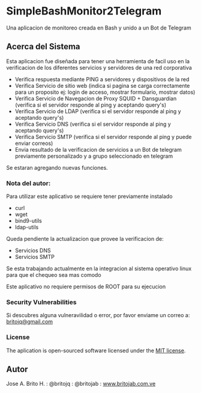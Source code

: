 # SimpleBashMonitor2Telegram
Una aplicacion de monitoreo creada en Bash y unido a un Bot de Telegram

## Acerca del Sistema 

Esta aplicacion fue diseñada para tener una herramienta de facil uso en la verificacion de los diferentes servicios y servidores de una red corporativa

-  Verifica respuesta mediante PING a servidores y dispositivos de la red
-  Verifica Servicio de sitio web (indica si pagina se carga correctamente para un proposito ej: login de acceso, mostrar formulario, mostrar datos)
-  Verifica Servicio de Navegacion de Proxy SQUID + Dansguardian (verifica si el servidor responde al ping y aceptando query's)   
-  Verifica Servicio de LDAP (verifica si el servidor responde al ping y aceptando query's)  
-  Verifica Servicio DNS (verifica si el servidor responde al ping y aceptando query's)  
-  Verifica Servicio SMTP (verifica si el servidor responde al ping y puede enviar correos)  
-  Envia resultado de la verificacion de servicios a un Bot de telegram previamente personalizado y a grupo seleccionado en telegram

Se estaran agregando nuevas funciones.

### Nota del autor: 
Para utilizar este aplicativo se requiere tener previamente instalado
- curl
- wget
- bind9-utils
- ldap-utils

Queda pendiente la actualizacion que provee la verificacion de:
- Servicios DNS
- Servicios SMTP

Se esta trabajando actualmente en la integracion al sistema operativo linux para que el chequeo sea mas comodo

Este aplicativo no requiere permisos de ROOT para su ejecucion

### Security Vulnerabilities

Si descubres alguna vulneravilidad o error, por favor enviame un correo a: britojq@gmail.com

### License

The aplication is open-sourced software licensed under the [MIT license](http://opensource.org/licenses/MIT).

## Autor
Jose A. Brito H. 
: @britojq : @britojab :
www.britojab.com.ve
